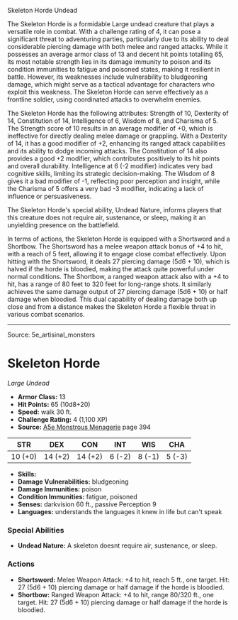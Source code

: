 <MonsterName/>Skeleton Horde</MonsterName>
<CreatureType/>Undead</CreatureType>

<summary>The Skeleton Horde is a formidable Large undead creature that plays a versatile role in combat. With a challenge rating of 4, it can pose a significant threat to adventuring parties, particularly due to its ability to deal considerable piercing damage with both melee and ranged attacks. While it possesses an average armor class of 13 and decent hit points totalling 65, its most notable strength lies in its damage immunity to poison and its condition immunities to fatigue and poisoned states, making it resilient in battle. However, its weaknesses include vulnerability to bludgeoning damage, which might serve as a tactical advantage for characters who exploit this weakness. The Skeleton Horde can serve effectively as a frontline soldier, using coordinated attacks to overwhelm enemies.</summary>

<detail>

The Skeleton Horde has the following attributes: Strength of 10, Dexterity of 14, Constitution of 14, Intelligence of 6, Wisdom of 8, and Charisma of 5. The Strength score of 10 results in an average modifier of +0, which is ineffective for directly dealing melee damage or grappling. With a Dexterity of 14, it has a good modifier of +2, enhancing its ranged attack capabilities and its ability to dodge incoming attacks. The Constitution of 14 also provides a good +2 modifier, which contributes positively to its hit points and overall durability. Intelligence at 6 (-2 modifier) indicates very bad cognitive skills, limiting its strategic decision-making. The Wisdom of 8 gives it a bad modifier of -1, reflecting poor perception and insight, while the Charisma of 5 offers a very bad -3 modifier, indicating a lack of influence or persuasiveness.

The Skeleton Horde's special ability, Undead Nature, informs players that this creature does not require air, sustenance, or sleep, making it an unyielding presence on the battlefield.

In terms of actions, the Skeleton Horde is equipped with a Shortsword and a Shortbow. The Shortsword has a melee weapon attack bonus of +4 to hit, with a reach of 5 feet, allowing it to engage close combat effectively. Upon hitting with the Shortsword, it deals 27 piercing damage (5d6 + 10), which is halved if the horde is bloodied, making the attack quite powerful under normal conditions. The Shortbow, a ranged weapon attack also with a +4 to hit, has a range of 80 feet to 320 feet for long-range shots. It similarly achieves the same damage output of 27 piercing damage (5d6 + 10) or half damage when bloodied. This dual capability of dealing damage both up close and from a distance makes the Skeleton Horde a flexible threat in various combat scenarios.</detail>



---

Source: 5e_artisinal_monsters

# Skeleton Horde

*Large* *Undead*

- **Armor Class:** 13
- **Hit Points:** 65 (10d8+20)
- **Speed:** walk 30 ft.
- **Challenge Rating:** 4 (1,100 XP)
- **Source:** [A5e Monstrous Menagerie](https://enpublishingrpg.com/products/level-up-monstrous-menagerie-a5e) page 394

| STR | DEX | CON | INT | WIS | CHA |
| --- | --- | --- | --- | --- | --- |
| 10 (+0) | 14 (+2) | 14 (+2) | 6 (-2) | 8 (-1) | 5 (-3) |

- **Skills:** 
- **Damage Vulnerabilities:** bludgeoning
- **Damage Immunities:** poison
- **Condition Immunities:** fatigue, poisoned
- **Senses:** darkvision 60 ft., passive Perception 9
- **Languages:** understands the languages it knew in life but can't speak

### Special Abilities

- **Undead Nature:** A skeleton doesnt require air, sustenance, or sleep.

### Actions

- **Shortsword:** Melee Weapon Attack: +4 to hit, reach 5 ft., one target. Hit: 27 (5d6 + 10) piercing damage  or half damage if the horde is bloodied.
- **Shortbow:** Ranged Weapon Attack: +4 to hit, range 80/320 ft., one target. Hit: 27 (5d6 + 10) piercing damage  or half damage if the horde is bloodied.




